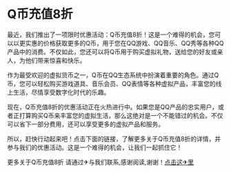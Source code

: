 # Q币充值8折

最近，我们推出了一项限时优惠活动：Q币充值8折！这是一个难得的机会，您可以以更实惠的价格获取更多的Q币，用于您在QQ游戏、QQ音乐、QQ秀等各种QQ产品中的消费。不仅如此，您还可以将Q币用于购买虚拟礼物，送给您的好友或亲人，为他们带来惊喜和快乐。

作为最受欢迎的虚拟货币之一，Q币在QQ生态系统中扮演着重要的角色。通过Q币，您可以轻松购买游戏道具、音乐会员、QQ表情等各种虚拟产品，丰富您的线上生活，尽情享受数字化时代的乐趣。

现在，Q币充值8折的优惠活动正在火热进行中。如果您是QQ产品的忠实用户，或者正打算购买Q币来丰富您的虚拟生活，那么这绝对是一个不能错过的机会。不仅可以省下一部分费用，还可以享受更多的虚拟产品和服务。

所以，赶快行动起来吧！点击下面的链接，了解更多关于Q币充值8折的详情，并参与我们的优惠活动。这是一个难得的机会，让我们一起抓住它！

更多关于Q币充值8折 请通过✈与我们联系,感谢阅读,谢谢！[点击这✈里](https://t.me/lm999bot)